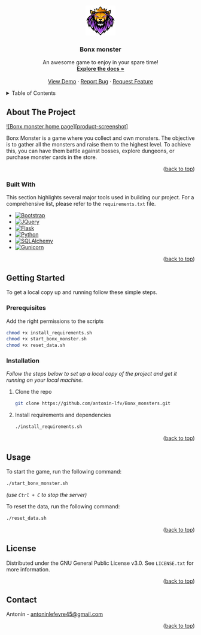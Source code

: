 <a name="readme-top"></a>

<!-- PROJECT LOGO -->
<br />
<div align="center">
  <a href="https://github.com/antonin-lfv/Bonx_monsters">
    <img src="assets/img/logo_bonx.png" alt="Logo" width="80" height="80">
  </a>

<h3 align="center">Bonx monster</h3>

  <p align="center">
    An awesome game to enjoy in your spare time!
    <br />
    <a href="https://github.com/antonin-lfv/Bonx_monsters"><strong>Explore the docs »</strong></a>
    <br />
    <br />
    <a href="https://github.com/antonin-lfv/Bonx_monsters">View Demo</a>
    ·
    <a href="https://github.com/antonin-lfv/Bonx_monsters/issues">Report Bug</a>
    ·
    <a href="https://github.com/antonin-lfv/Bonx_monsters/issues">Request Feature</a>
  </p>
</div>



<!-- TABLE OF CONTENTS -->
<details>
  <summary>Table of Contents</summary>
  <ol>
    <li>
      <a href="#about-the-project">About The Project</a>
      <ul>
        <li><a href="#built-with">Built With</a></li>
      </ul>
    </li>
    <li>
      <a href="#getting-started">Getting Started</a>
      <ul>
        <li><a href="#prerequisites">Prerequisites</a></li>
        <li><a href="#installation">Installation</a></li>
      </ul>
    </li>
    <li><a href="#usage">Usage</a></li>
    <li><a href="#roadmap">Roadmap</a></li>
    <li><a href="#contributing">Contributing</a></li>
    <li><a href="#license">License</a></li>
    <li><a href="#contact">Contact</a></li>
    <li><a href="#acknowledgments">Acknowledgments</a></li>
  </ol>
</details>



<!-- ABOUT THE PROJECT -->

## About The Project

[![Bonx monster home page][product-screenshot]](https://user-images.githubusercontent.com/63207451/229769113-150f328e-c4e4-4fdf-a9bb-2e89bc8ccb25.png)

Bonx Monster is a game where you collect and own monsters. The objective is to gather all the monsters and raise them to
the highest level. To achieve this, you can have them battle against bosses, explore dungeons, or purchase monster cards
in the store.

<p align="right">(<a href="#readme-top">back to top</a>)</p>

### Built With

This section highlights several major tools used in building our project. For a comprehensive list, please refer to
the `requirements.txt` file.

* [![Bootstrap][Bootstrap.com]][Bootstrap-url]
* [![JQuery][JQuery.com]][JQuery-url]
* [![Flask][Flask.com]][Flask-url]
* [![Python][Python.com]][Python-url]
* [![SQLAlchemy][SQLAlchemy.com]][SQLAlchemy-url]
* [![Gunicorn][Gunicorn.com]][Gunicorn-url]

<p align="right">(<a href="#readme-top">back to top</a>)</p>



<!-- GETTING STARTED -->

## Getting Started

To get a local copy up and running follow these simple steps.

### Prerequisites

Add the right permissions to the scripts

```bash
chmod +x install_requirements.sh
chmod +x start_bonx_monster.sh
chmod +x reset_data.sh
```

### Installation

_Follow the steps below to set up a local copy of the project and get it running on your local machine._

1. Clone the repo
   ```sh
   git clone https://github.com/antonin-lfv/Bonx_monsters.git
   ```
2. Install requirements and dependencies
   ```sh
   ./install_requirements.sh
   ```

<p align="right">(<a href="#readme-top">back to top</a>)</p>


<!-- USAGE EXAMPLES -->

## Usage

To start the game, run the following command:

```bash
./start_bonx_monster.sh
```

_(use `Ctrl + C` to stop the server)_

To reset the data, run the following command:

```bash
./reset_data.sh
```


<p align="right">(<a href="#readme-top">back to top</a>)</p>


<!-- LICENSE -->

## License

Distributed under the GNU General Public License v3.0. See `LICENSE.txt` for more information.

<p align="right">(<a href="#readme-top">back to top</a>)</p>



<!-- CONTACT -->

## Contact

Antonin - antoninlefevre45@gmail.com

<p align="right">(<a href="#readme-top">back to top</a>)</p>


<!-- MARKDOWN LINKS & IMAGES -->
<!-- https://www.markdownguide.org/basic-syntax/#reference-style-links -->

[Bootstrap.com]: https://img.shields.io/badge/Bootstrap-563D7C?style=for-the-badge&logo=bootstrap&logoColor=white

[Bootstrap-url]: https://getbootstrap.com

[JQuery.com]: https://img.shields.io/badge/jQuery-0769AD?style=for-the-badge&logo=jquery&logoColor=white

[JQuery-url]: https://jquery.com

[Flask.com]: https://img.shields.io/badge/Flask-000000?style=for-the-badge&logo=flask&logoColor=white

[Flask-url]: https://flask.palletsprojects.com/en/2.2.x/

[SQLAlchemy.com]: https://img.shields.io/badge/SQLAlchemy-000000?style=for-the-badge&logo=sqlalchemy&logoColor=white

[SQLAlchemy-url]: https://www.sqlalchemy.org/

[Gunicorn.com]: https://img.shields.io/badge/Gunicorn-000000?style=for-the-badge&logo=gunicorn&logoColor=white

[Gunicorn-url]: https://gunicorn.org/

[Python.com]: https://img.shields.io/badge/Python-14354C?style=for-the-badge&logo=python&logoColor=white

[Python-url]: https://www.python.org/